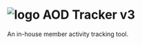 # ![logo](http://aod-tracker.com/tracker/assets/images/icons/small/tracker.png) AOD Tracker v3
An in-house member activity tracking tool.


